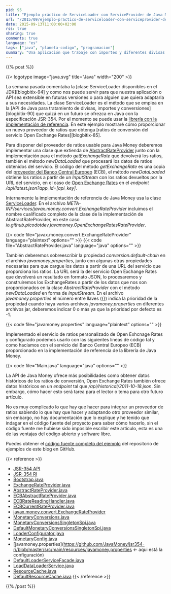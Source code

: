 ```yaml
---
pid: 95
title: "Ejemplo práctico de ServiceLoader con ServiceProvider de Java Money"
url: "/2015/09/ejemplo-practico-de-serviceloader-con-serviceprovider-de-java-money/"
date: 2015-09-13T11:00:00+02:00
rss: true
sharing: true
comments: true
language: "es"
tags: ["java", "planeta-codigo", "programacion"]
summary: "Una aplicación que trabaje con importes y diferentes divisas necesitará ratios de conversión, estos ratios de conversión deberemos obtenerlos de algún servicio. Con la API de Java Money que aun en Java 8 no está incorporada en el JDK aunque si como una librería podremos trabajar de forma cómoda con importes, divisas y ratios. En este artículo explicaré un ejemplo de uso práctico de la clase ServiceLoader y como obtener ratios del servicio Open Exchange Rates."
---
```


{{% post %}}

{{< logotype image="java.svg" title="Java" width="200" >}}

La semana pasada comentaba la [clase ServiceLoader disponibles en el JDK][blogbitix-94] y como nos puede servir para que nuestra aplicación o API sea extensible en futuras versiones o para alguien que quiera adaptarla a sus necesidades. La clase ServiceLoader es el método que se emplea en la [API de Java para tratamiento de divisas, importes y conversiones][blogbitix-90] que quizá en un futuro se ofrezca en Java con la especificación JSR-354. Por el momento se puede usar la [librería con la implementación de referencia](https://github.com/JavaMoney/jsr354-ri). En este ejemplo mostraré cómo proporcionar un nuevo proveedor de ratios que obtenga [ratios de conversión del servicio Open Exchange Rates][blogbitix-85].

Para disponer del proveedor de ratios usable para Java Money deberemos implementar una clase que extienda de [AbstractRateProvider](https://github.com/JavaMoney/jsr354-ri/blob/master/src/main/java/org/javamoney/moneta/spi/AbstractRateProvider.java) junto con la implementación para el método _getExchangeRate_ que devolverá los ratios, también el método _newDataLoaded_ que procesará los datos de ratios obtenidos del servicio. El código del método _getExchangeRate_ es una copia del [proveedor del Banco Central Europeo](https://github.com/JavaMoney/jsr354-ri/blob/master/src/main/java/org/javamoney/moneta/internal/convert/ECBAbstractRateProvider.java) (ECB), el método _newDataLoaded_ obtiene los ratios a partir de un _InputStream_ con los ratios devueltos por la URL del servicio, en el caso de [Open Exchange Rates](https://openexchangerates.org) en el _endpoint_ _/api/latest.json?app_id=[api_key]_.

Internamente la implementación de referencia de Java Money usa la clase [ServiceLoader](https://docs.oracle.com/javase/8/docs/api/java/util/ServiceLoader.html). En el archivo _META-INF/services/javax.money.convert.ExchangeRateProvider_ incluimos el nombre cualificado completo de la clase de la implementación de AbstractRateProvider, en este caso _io.github.picodotdev.javamoney.OpenExchangeRatesRateProvider_.

{{< code file="javax.money.convert.ExchangeRateProvider" language="plaintext" options="" >}}
{{< code file="AbstractRateProvider.java" language="java" options="" >}}

También deberemos sobreescribir la propiedad _conversion.default-chain_ en el archivo _javamoney.properties_,  junto con algunas otras propiedades necesarias para que cargue los datos a partir de una URL del servicio que proporciona los ratios. La URL será la del servicio Open Exchange Rates que devolverá un resultado en formato JSON, lo procesaremos y construiremos los ExchangeRates a partir de los datos que nos son proporcionados en la clase _AbstractRateProvider_ con el método _newDataLoaded_ en forma de _InputStream_. En el archivo _javamoney.properties_ el número entre llaves ({}) indica la prioridad de la propiedad cuando haya varios archivos _javamoney.properties_ en diferentes archivos jar, deberemos indicar 0 o más ya que la prioridad por defecto es -1.

{{< code file="javamoney.properties" language="plaintext" options="" >}}

Implementado el servicio de ratios personalizado de Open Exhcnage Rates y configurado podemos usarlo con las siguientes líneas de código tal y como hacíamos con el servicio del Banco Central Europeo (ECB) proporcionado en la implementación de referencia de la librería de Java Money.

{{< code file="Main.java" language="java" options="" >}}

La API de Java Money ofrece más posibilidades como obtener datos históricos de los ratios de conversión, Open Exchange Rates también ofrece datos históricos en un _endpoint_ tal que _/api/historical/2011-10-18.json_. Sin embargo, cómo  hacer esto será tarea para el lector o tema para otro futuro artículo.

No es muy complicado lo que hay que hacer para integrar un proveedor de ratios sabiendo lo que hay que hacer y adaptando otro proveedor similar, sin embargo, no hay documentación que lo explique y he tenido que indagar en el código fuente del proyecto para saber cómo hacerlo, sin el código fuente me hubiese sido imposible escribir este artículo, esta es una de las ventajas del código abierto y software libre.

Puedes obtener el [código fuente completo del ejemplo](https://github.com/picodotdev/blog-ejemplos/tree/master/JavaMoney) del repositorio de ejemplos de este blog en GitHub.

{{< reference >}}
* [JSR-354 API](https://github.com/JavaMoney/jsr354-api)
* [JSR-354 RI](https://github.com/JavaMoney/jsr354-ri)
* [Bootstrap.java](https://github.com/JavaMoney/jsr354-api/blob/master/src/main/java/javax/money/spi/Bootstrap.java)
* [ExchangeRateProvider.java](https://github.com/JavaMoney/jsr354-api/blob/master/src/main/java/javax/money/convert/ExchangeRateProvider.java)
* [AbstractRateProvider.java](https://github.com/JavaMoney/jsr354-ri/blob/master/src/main/java/org/javamoney/moneta/spi/AbstractRateProvider.java)
* [ECBAbstractRateProvider.java](https://github.com/JavaMoney/jsr354-ri/blob/master/src/main/java/org/javamoney/moneta/internal/convert/ECBAbstractRateProvider.java)
* [ECBRateReadingHandler.java](https://github.com/JavaMoney/jsr354-ri/blob/master/src/main/java/org/javamoney/moneta/internal/convert/ECBRateReadingHandler.java)
* [ECBCurrentRateProvider.java](https://github.com/JavaMoney/jsr354-ri/blob/master/src/main/java/org/javamoney/moneta/internal/convert/ECBCurrentRateProvider.java)
* [javax.money.convert.ExchangeRateProvider](https://github.com/JavaMoney/jsr354-ri/blob/master/src/main/resources/META-INF/services/javax.money.convert.ExchangeRateProvider)
* [MonetaryConversions.java](https://github.com/JavaMoney/jsr354-api/blob/master/src/main/java/javax/money/convert/MonetaryConversions.java)
* [MonetaryConversionsSingletonSpi.java](https://github.com/JavaMoney/jsr354-api/blob/master/src/main/java/javax/money/spi/MonetaryConversionsSingletonSpi.java)
* [DefaultMonetaryConversionsSingletonSpi.java](https://github.com/JavaMoney/jsr354-ri/blob/master/src/main/java/org/javamoney/moneta/internal/convert/DefaultMonetaryConversionsSingletonSpi.java)
* [LoaderConfigurator.java](https://github.com/JavaMoney/jsr354-ri/blob/master/src/main/java/org/javamoney/moneta/internal/loader/LoaderConfigurator.java)
* [MonetaryConfig.java](https://github.com/JavaMoney/jsr354-ri/blob/master/src/main/java/org/javamoney/moneta/spi/MonetaryConfig.java)
* [javamoney.properties](https://github.com/JavaMoney/jsr354-ri/blob/master/src/main/resources/javamoney.properties <- aqui está la configuración)
* [DefaultLoaderServiceFacade.java](https://github.com/JavaMoney/jsr354-ri/blob/master/src/main/java/org/javamoney/moneta/internal/loader/DefaultLoaderServiceFacade.java)
* [LoadDataLoaderService.java](https://github.com/JavaMoney/jsr354-ri/blob/master/src/main/java/org/javamoney/moneta/internal/loader/LoadDataLoaderService.java)
* [ResourceCache.java](https://github.com/JavaMoney/jsr354-ri/blob/master/src/main/java/org/javamoney/moneta/internal/loader/ResourceCache.java)
* [DefaultResourceCache.java](https://github.com/JavaMoney/jsr354-ri/blob/master/src/main/java/org/javamoney/moneta/internal/loader/DefaultResourceCache.java)
{{< /reference >}}

{{% /post %}}
